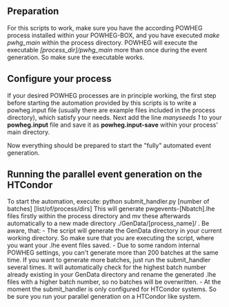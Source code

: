 ## Preparation
For this scripts to work, make sure you have the according POWHEG process installed within your POWHEG-BOX, and you have executed *make pwhg_main* within the process directory. POWHEG will execute the executable *[process_dir]/pwhg_main* more than once during the event generation. So make sure the executable works.

## Configure your process
If your desired POWHEG processes are in principle working, the first step before starting the automation provided by this scripts is to write a powheg.input file (usually there are example files included in the process directory), which satisfy your needs. Next add the line *manyseeds 1* to your **powheg.input** file and save it as **powheg.input-save** within your process' main directory.

Now everything should be prepared to start the "fully" automated event generation.

## Running the parallel event generation on the HTCondor
To start the automation, execute:	python submit_handler.py [number of batches] [list/of/process/dirs]
This will generate pwgevents-[Nbatch].lhe files firstly within the process directory and mv these afterwards automatically to a new made directory ./GenData/[process_name]/ . Be aware, that: 
	- The script will generate the GenData directory in your current working directory. So make sure that you are executing the script, where you want your .lhe event files saved. 
	- Due to some random internal POWHEG settings, you can't generate more than 200 batches at the same time. If you want to generate more batches, just run the submit_handler several times. It will automatically check for the highest batch number already existing in your GenData directory and rename the generated .lhe files with a higher batch number, so no batches will be overwritten.
	- At the moment the submit_handler is only configured for HTCondor systems. So be sure you run your parallel generation on a HTCondor like system.




